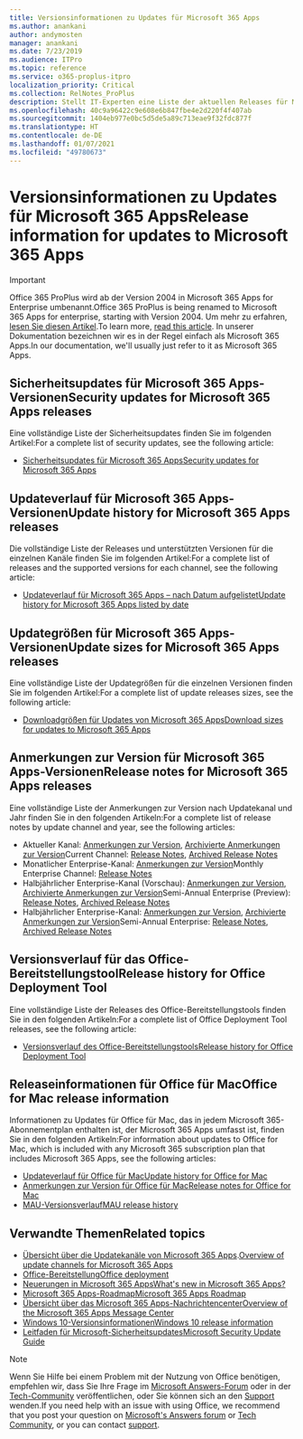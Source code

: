 ```yaml
---
title: Versionsinformationen zu Updates für Microsoft 365 Apps
ms.author: anankani
author: andymosten
manager: anankani
ms.date: 7/23/2019
ms.audience: ITPro
ms.topic: reference
ms.service: o365-proplus-itpro
localization_priority: Critical
ms.collection: RelNotes_ProPlus
description: Stellt IT-Experten eine Liste der aktuellen Releases für Microsoft 365 Apps für jeden Updatekanal sowie Links zu Anmerkungen zur Version und zum Updateverlauf zur Verfügung.
ms.openlocfilehash: 40c9a96422c9e608e6b847fbe4e2d220f4f407ab
ms.sourcegitcommit: 1404eb977e0bc5d5de5a89c713eae9f32fdc877f
ms.translationtype: HT
ms.contentlocale: de-DE
ms.lasthandoff: 01/07/2021
ms.locfileid: "49780673"
---
```

# <a name="release-information-for-updates-to-microsoft-365-apps"></a><span data-ttu-id="2f625-103">Versionsinformationen zu Updates für Microsoft 365 Apps</span><span class="sxs-lookup"><span data-stu-id="2f625-103">Release information for updates to Microsoft 365 Apps</span></span>


> [!IMPORTANT]
> <span data-ttu-id="2f625-104">Office 365 ProPlus wird ab der Version 2004 in Microsoft 365 Apps for Enterprise umbenannt.</span><span class="sxs-lookup"><span data-stu-id="2f625-104">Office 365 ProPlus is being renamed to Microsoft 365 Apps for enterprise, starting with Version 2004.</span></span> <span data-ttu-id="2f625-105">Um mehr zu erfahren, [lesen Sie diesen Artikel](https://go.microsoft.com/fwlink/p/?linkid=2123420).</span><span class="sxs-lookup"><span data-stu-id="2f625-105">To learn more, [read this article](https://go.microsoft.com/fwlink/p/?linkid=2123420).</span></span> <span data-ttu-id="2f625-106">In unserer Dokumentation bezeichnen wir es in der Regel einfach als Microsoft 365 Apps.</span><span class="sxs-lookup"><span data-stu-id="2f625-106">In our documentation, we'll usually just refer to it as Microsoft 365 Apps.</span></span>


## <a name="security-updates-for-microsoft-365-apps-releases"></a><span data-ttu-id="2f625-107">Sicherheitsupdates für Microsoft 365 Apps-Versionen</span><span class="sxs-lookup"><span data-stu-id="2f625-107">Security updates for Microsoft 365 Apps releases</span></span>

<span data-ttu-id="2f625-108">Eine vollständige Liste der Sicherheitsupdates finden Sie im folgenden Artikel:</span><span class="sxs-lookup"><span data-stu-id="2f625-108">For a complete list of security updates, see the following article:</span></span>
 - [<span data-ttu-id="2f625-109">Sicherheitsupdates für Microsoft 365 Apps</span><span class="sxs-lookup"><span data-stu-id="2f625-109">Security updates for Microsoft 365 Apps</span></span>](microsoft365-apps-security-updates.md)


## <a name="update-history-for-microsoft-365-apps-releases"></a><span data-ttu-id="2f625-110">Updateverlauf für Microsoft 365 Apps-Versionen</span><span class="sxs-lookup"><span data-stu-id="2f625-110">Update history for Microsoft 365 Apps releases</span></span>

<span data-ttu-id="2f625-111">Die vollständige Liste der Releases und unterstützten Versionen für die einzelnen Kanäle finden Sie im folgenden Artikel:</span><span class="sxs-lookup"><span data-stu-id="2f625-111">For a complete list of releases and the supported versions for each channel, see the following article:</span></span>

- [<span data-ttu-id="2f625-112">Updateverlauf für Microsoft 365 Apps – nach Datum aufgelistet</span><span class="sxs-lookup"><span data-stu-id="2f625-112">Update history for Microsoft 365 Apps listed by date</span></span>](update-history-microsoft365-apps-by-date.md)


 ## <a name="update-sizes-for-microsoft-365-apps-releases"></a><span data-ttu-id="2f625-113">Updategrößen für Microsoft 365 Apps-Versionen</span><span class="sxs-lookup"><span data-stu-id="2f625-113">Update sizes for Microsoft 365 Apps releases</span></span>

<span data-ttu-id="2f625-114">Eine vollständige Liste der Updategrößen für die einzelnen Versionen finden Sie im folgenden Artikel:</span><span class="sxs-lookup"><span data-stu-id="2f625-114">For a complete list of update releases sizes, see the following article:</span></span>
 - [<span data-ttu-id="2f625-115">Downloadgrößen für Updates von Microsoft 365 Apps</span><span class="sxs-lookup"><span data-stu-id="2f625-115">Download sizes for updates to Microsoft 365 Apps</span></span>](download-sizes-microsoft365-apps-updates.md)

## <a name="release-notes-for-microsoft-365-apps-releases"></a><span data-ttu-id="2f625-116">Anmerkungen zur Version für Microsoft 365 Apps-Versionen</span><span class="sxs-lookup"><span data-stu-id="2f625-116">Release notes for Microsoft 365 Apps releases</span></span>

<span data-ttu-id="2f625-117">Eine vollständige Liste der Anmerkungen zur Version nach Updatekanal und Jahr finden Sie in den folgenden Artikeln:</span><span class="sxs-lookup"><span data-stu-id="2f625-117">For a complete list of release notes by update channel and year, see the following articles:</span></span>
 - <span data-ttu-id="2f625-118">Aktueller Kanal: [Anmerkungen zur Version](current-channel.md), [Archivierte Anmerkungen zur Version](monthly-channel-archived.md)</span><span class="sxs-lookup"><span data-stu-id="2f625-118">Current Channel: [Release Notes](current-channel.md), [Archived Release Notes](monthly-channel-archived.md)</span></span>
 - <span data-ttu-id="2f625-119">Monatlicher Enterprise-Kanal:  [Anmerkungen zur Version](monthly-enterprise-channel.md)</span><span class="sxs-lookup"><span data-stu-id="2f625-119">Monthly Enterprise Channel:  [Release Notes](monthly-enterprise-channel.md)</span></span>
 - <span data-ttu-id="2f625-120">Halbjährlicher Enterprise-Kanal (Vorschau): [Anmerkungen zur Version](semi-annual-enterprise-channel-preview.md), [Archivierte Anmerkungen zur Version](semi-annual-enterprise-channel-preview-archived.md)</span><span class="sxs-lookup"><span data-stu-id="2f625-120">Semi-Annual Enterprise (Preview): [Release Notes](semi-annual-enterprise-channel-preview.md), [Archived Release Notes](semi-annual-enterprise-channel-preview-archived.md)</span></span>
 - <span data-ttu-id="2f625-121">Halbjährlicher Enterprise-Kanal: [Anmerkungen zur Version](semi-annual-enterprise-channel.md), [Archivierte Anmerkungen zur Version](semi-annual-enterprise-channel-archived.md)</span><span class="sxs-lookup"><span data-stu-id="2f625-121">Semi-Annual Enterprise: [Release Notes](semi-annual-enterprise-channel.md), [Archived Release Notes](semi-annual-enterprise-channel-archived.md)</span></span>

 ## <a name="release-history-for-office-deployment-tool"></a><span data-ttu-id="2f625-122">Versionsverlauf für das Office-Bereitstellungstool</span><span class="sxs-lookup"><span data-stu-id="2f625-122">Release history for Office Deployment Tool</span></span>
 <span data-ttu-id="2f625-123">Eine vollständige Liste der Releases des Office-Bereitstellungstools finden Sie in den folgenden Artikeln:</span><span class="sxs-lookup"><span data-stu-id="2f625-123">For a complete list of Office Deployment Tool releases, see the following article:</span></span>
 - [<span data-ttu-id="2f625-124">Versionsverlauf des Office-Bereitstellungstools</span><span class="sxs-lookup"><span data-stu-id="2f625-124">Release history for Office Deployment Tool</span></span>](ODT-release-history.md)

## <a name="office-for-mac-release-information"></a><span data-ttu-id="2f625-125">Releaseinformationen für Office für Mac</span><span class="sxs-lookup"><span data-stu-id="2f625-125">Office for Mac release information</span></span>

<span data-ttu-id="2f625-126">Informationen zu Updates für Office für Mac, das in jedem Microsoft 365-Abonnementplan enthalten ist, der Microsoft 365 Apps umfasst ist, finden Sie in den folgenden Artikeln:</span><span class="sxs-lookup"><span data-stu-id="2f625-126">For information about updates to Office for Mac, which is included with any Microsoft 365 subscription plan that includes Microsoft 365 Apps, see the following articles:</span></span>
 - [<span data-ttu-id="2f625-127">Updateverlauf für Office für Mac</span><span class="sxs-lookup"><span data-stu-id="2f625-127">Update history for Office for Mac</span></span>](update-history-office-for-mac.md)
 - [<span data-ttu-id="2f625-128">Anmerkungen zur Version für Office für Mac</span><span class="sxs-lookup"><span data-stu-id="2f625-128">Release notes for Office for Mac</span></span>](release-notes-office-for-mac.md)
 - [<span data-ttu-id="2f625-129">MAU-Versionsverlauf</span><span class="sxs-lookup"><span data-stu-id="2f625-129">MAU release history</span></span>](release-history-microsoft-autoupdate.md)


## <a name="related-topics"></a><span data-ttu-id="2f625-130">Verwandte Themen</span><span class="sxs-lookup"><span data-stu-id="2f625-130">Related topics</span></span>

- <span data-ttu-id="2f625-131">[Übersicht über die Updatekanäle von Microsoft 365 Apps](https://docs.microsoft.com/DeployOffice/overview-of-update-channels-for-office-365-proplus).</span><span class="sxs-lookup"><span data-stu-id="2f625-131">[Overview of update channels for Microsoft 365 Apps](https://docs.microsoft.com/DeployOffice/overview-of-update-channels-for-office-365-proplus)</span></span>
- [<span data-ttu-id="2f625-132">Office-Bereitstellung</span><span class="sxs-lookup"><span data-stu-id="2f625-132">Office deployment</span></span>](https://docs.microsoft.com/deployoffice/)
- [<span data-ttu-id="2f625-133">Neuerungen in Microsoft 365 Apps</span><span class="sxs-lookup"><span data-stu-id="2f625-133">What's new in Microsoft 365 Apps?</span></span>](https://support.office.com/article/95c8d81d-08ba-42c1-914f-bca4603e1426)
- [<span data-ttu-id="2f625-134">Microsoft 365 Apps-Roadmap</span><span class="sxs-lookup"><span data-stu-id="2f625-134">Microsoft 365 Apps Roadmap</span></span>](https://products.office.com/business/office-365-roadmap)
- [<span data-ttu-id="2f625-135">Übersicht über das Microsoft 365 Apps-Nachrichtencenter</span><span class="sxs-lookup"><span data-stu-id="2f625-135">Overview of the Microsoft 365 Apps Message Center</span></span>](https://support.office.com/article/38fb3333-bfcc-4340-a37b-deda509c2093)
- [<span data-ttu-id="2f625-136">Windows 10-Versionsinformationen</span><span class="sxs-lookup"><span data-stu-id="2f625-136">Windows 10 release information</span></span>](https://aka.ms/windows/releaseinfo)
- [<span data-ttu-id="2f625-137">Leitfaden für Microsoft-Sicherheitsupdates</span><span class="sxs-lookup"><span data-stu-id="2f625-137">Microsoft Security Update Guide</span></span>](https://portal.msrc.microsoft.com/)

> [!NOTE]
> <span data-ttu-id="2f625-138">Wenn Sie Hilfe bei einem Problem mit der Nutzung von Office benötigen, empfehlen wir, dass Sie Ihre Frage im [Microsoft Answers-Forum](https://answers.microsoft.com/) oder in der [Tech-Community](https://techcommunity.microsoft.com/) veröffentlichen, oder Sie können sich an den [Support](https://support.microsoft.com/contactus) wenden.</span><span class="sxs-lookup"><span data-stu-id="2f625-138">If you need help with an issue with using Office, we recommend that you post your question on [Microsoft's Answers forum](https://answers.microsoft.com/) or [Tech Community](https://techcommunity.microsoft.com/), or you can contact [support](https://support.microsoft.com/contactus).</span></span>
